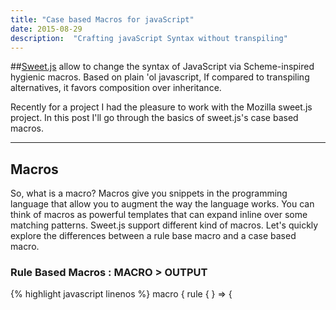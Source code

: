 ```yaml
---
title: "Case based Macros for javaScript"
date: 2015-08-29
description:  "Crafting javaScript Syntax without transpiling"
---
```


##[Sweet.js](http://sweetjs.org/) allow to change the syntax of JavaScript via Scheme-inspired hygienic macros. Based on plain 'ol javascript, If compared to transpiling alternatives, it favors composition over inheritance.

Recently for a project I had the pleasure to work with the Mozilla sweet.js project. In this post I'll go through the basics of sweet.js's case based macros.

* * *

## Macros

So, what is a macro? Macros give you snippets in the programming language that allow you to augment the way the language works. You can think of macros as powerful templates that can expand inline over some matching patterns. Sweet.js support different kind of macros. Let's quickly explore the differences between a rule base macro and a case based macro.


### Rule Based Macros : **MACRO > OUTPUT**

{% highlight javascript linenos %}
macro <name> {
  rule { <pattern> } => { <template> }
}
{% endhighlight %}
Our rule base macro definition contain a pattern and a template that is output excactly as it was written inside the macro definition. For example an identity rule bases macro definition will look something like:
{% highlight javascript linenos %}
macro id {
  rule { $x } => { $x }
}
// writing id 1 will result in
// a macro invokation that will compile to
// 1;
{% endhighlight %}

### Case Based Macros: **MACRO > CODE-EXEC > OUTPUT**

{% highlight javascript linenos %}
macro <name> {
  rule { <pattern> } => {
    return #{ <template> }
  }
}
{% endhighlight %}

The main difference is that case based macros execute code before returning the template, meaning they
have their own lexical scope and allow for more complex logic. So if we compare with the id rule base macro we saw above, in sweet js we will re-write the id macro as following:

{% highlight javascript linenos %}
macro id {
  rule { _ $x } => {
    return #{ $x }
  }
}
// writing id 1 will result in
// a macro invokation that will compile to
// 1;
{% endhighlight %}

Well this doesn't show much of the potential of a case base macro, so let's change this id macro into a randomid macro that will generate a random id;

{% highlight javascript linenos %}
macro rid {
  rule { _ $x } => {
    var r = Math.random();
    letstx $r = [makeValue(r, #{$x})];
    return #{ var $x = $r }
  }
}
// writing rid x; will result in
// a macro invokation that will compile to
// var x = 0.8185508847236633;
{% endhighlight %}

***
##Final thoughts

Macros are very powerful ways to extend the syntax of a language. Learn more about them, and how to use sweet.js:

- [Sweet.js official documentation](http://sweetjs.org/doc/main/sweet.html) - By Mozilla
- [Rule based macros? That's sweet.js!](http://lukesavage.me/technical/2015/08/29/sweetjs-and-rule-based-macros/) - By Luke Savage
- [Holy macro-roni!](http://gregrv.github.io/eqex/2015/08/29/holy-macro-roni.html) - By Greg Varias
- [Sweet.js Losing your hygienity](http://zachsebag.com/2015/08/29/sweet.js-losingyourhygienity.html) - By Zach Sebag
